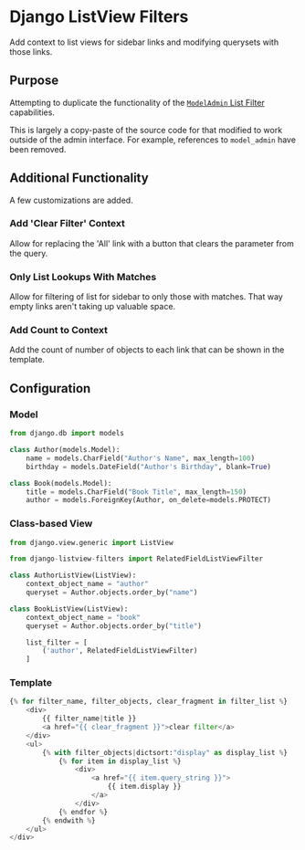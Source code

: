 # Django ListView Filters

Add context to list views for sidebar links and modifying querysets with those links.

## Purpose

Attempting to duplicate the functionality of the [`ModelAdmin` List Filter](https://docs.djangoproject.com/en/stable/ref/contrib/admin/filters/) capabilities.

This is largely a copy-paste of the source code for that modified to work outside of the admin interface. For example, references to `model_admin` have been removed.

## Additional Functionality

A few customizations are added.

### Add 'Clear Filter' Context

Allow for replacing the 'All' link with a button that clears the parameter from the query.

### Only List Lookups With Matches

Allow for filtering of list for sidebar to only those with matches. That way empty links aren't taking up valuable space.

### Add Count to Context

Add the count of number of objects to each link that can be shown in the template.

## Configuration

### Model

```python
from django.db import models

class Author(models.Model):
    name = models.CharField("Author's Name", max_length=100)
    birthday = models.DateField("Author's Birthday", blank=True)

class Book(models.Model):
    title = models.CharField("Book Title", max_length=150)
    author = models.ForeignKey(Author, on_delete=models.PROTECT)
```

### Class-based View

```python
from django.view.generic import ListView

from django-listview-filters import RelatedFieldListViewFilter

class AuthorListView(ListView):
    context_object_name = "author"
    queryset = Author.objects.order_by("name")

class BookListView(ListView):
    context_object_name = "book"
    queryset = Author.objects.order_by("title")

    list_filter = [
        ('author', RelatedFieldListViewFilter)
    ]
```

### Template

```python
{% for filter_name, filter_objects, clear_fragment in filter_list %}
    <div>
        {{ filter_name|title }}
        <a href="{{ clear_fragment }}">clear filter</a>
    </div>
    <ul>
        {% with filter_objects|dictsort:"display" as display_list %}
            {% for item in display_list %}
                <div>
                    <a href="{{ item.query_string }}">
                        {{ item.display }}
                    </a>
                </div>
            {% endfor %}
        {% endwith %}
    </ul>
</div>
```
